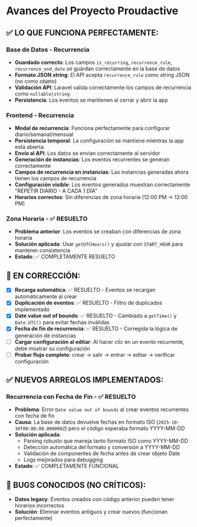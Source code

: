 # Avances del Proyecto Proudactive

## ✅ **LO QUE FUNCIONA PERFECTAMENTE:**

### Base de Datos - Recurrencia
- **Guardado correcto**: Los campos `is_recurring`, `recurrence_rule`, `recurrence_end_date` se guardan correctamente en la base de datos
- **Formato JSON string**: El API acepta `recurrence_rule` como string JSON (no como objeto)
- **Validación API**: Laravel valida correctamente los campos de recurrencia como `nullable|string`
- **Persistencia**: Los eventos se mantienen al cerrar y abrir la app

### Frontend - Recurrencia
- **Modal de recurrencia**: Funciona perfectamente para configurar diario/semanal/mensual
- **Persistencia temporal**: La configuración se mantiene mientras la app está abierta
- **Envío al API**: Los datos se envían correctamente al servidor
- **Generación de instancias**: Los eventos recurrentes se generan correctamente
- **Campos de recurrencia en instancias**: Las instancias generadas ahora tienen los campos de recurrencia
- **Configuración visible**: Los eventos generados muestran correctamente "REPETIR DIARIO - A CADA 1 DÍA"
- **Horarios correctos**: Sin diferencias de zona horaria (12:00 PM → 12:00 PM)

### Zona Horaria - ✅ RESUELTO
- **Problema anterior**: Los eventos se creaban con diferencias de zona horaria
- **Solución aplicada**: Usar `getUTCHours()` y ajustar con `START_HOUR` para mantener consistencia
- **Estado**: ✅ COMPLETAMENTE RESUELTO

## 🔧 **EN CORRECCIÓN:**
- [x] **Recarga automática**: ✅ RESUELTO - Eventos se recargan automáticamente al crear
- [x] **Duplicación de eventos**: ✅ RESUELTO - Filtro de duplicados implementado
- [x] **Date value out of bounds**: ✅ RESUELTO - Cambiado a `getTime()` y `Date.UTC()` para evitar fechas inválidas
- [x] **Fecha de fin de recurrencia**: ✅ RESUELTO - Corregida la lógica de generación de instancias
- [ ] **Cargar configuración al editar**: Al hacer clic en un evento recurrente, debe mostrar su configuración
- [ ] **Probar flujo completo**: crear → salir → entrar → editar → verificar configuración

## ✅ **NUEVOS ARREGLOS IMPLEMENTADOS:**

### Recurrencia con Fecha de Fin - ✅ RESUELTO
- **Problema**: Error `Date value out of bounds` al crear eventos recurrentes con fecha de fin
- **Causa**: La base de datos devuelve fechas en formato ISO (`2025-10-30T00:00:00.000000Z`) pero el código esperaba formato YYYY-MM-DD
- **Solución aplicada**: 
  - Parsing robusto que maneja tanto formato ISO como YYYY-MM-DD
  - Detección automática del formato y conversión a YYYY-MM-DD
  - Validación de componentes de fecha antes de crear objeto Date
  - Logs mejorados para debugging
- **Estado**: ✅ COMPLETAMENTE FUNCIONAL

## 🐛 **BUGS CONOCIDOS (NO CRÍTICOS):**
- **Datos legacy**: Eventos creados con código anterior pueden tener horarios incorrectos
- **Solución**: Eliminar eventos antiguos y crear nuevos (funcionan perfectamente)
